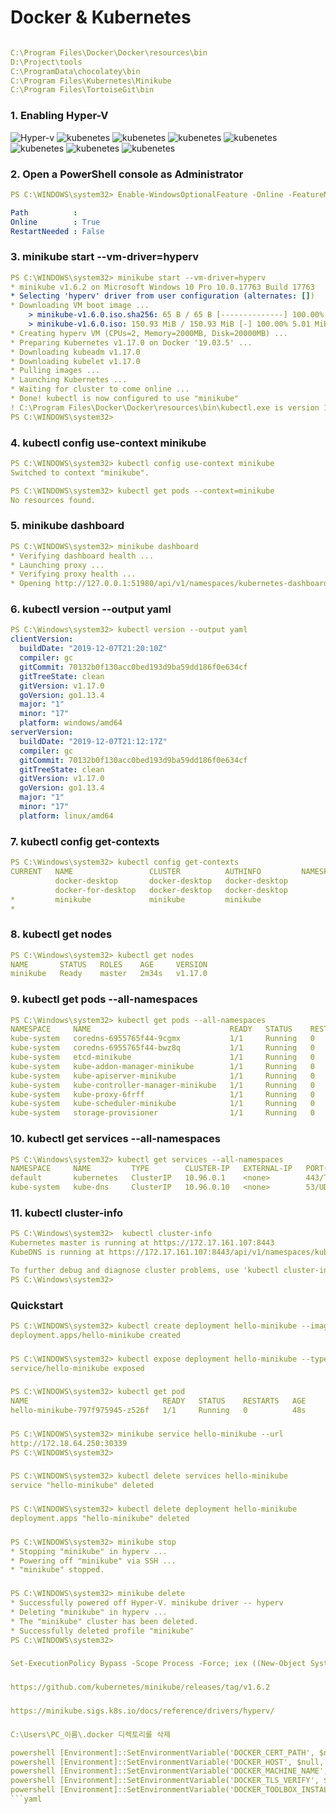 # Docker & Kubernetes
```yaml

C:\Program Files\Docker\Docker\resources\bin
D:\Project\tools
C:\ProgramData\chocolatey\bin
C:\Program Files\Kubernetes\Minikube
C:\Program Files\TortoiseGit\bin
```

### 1. Enabling Hyper-V

![Hyper-v](./images/kubenetes0.png)
![kubenetes](./images/kubenetes1.png)
![kubenetes](./images/kubenetes2.png)
![kubenetes](./images/kubenetes3.png)
![kubenetes](./images/kubenetes4.png)
![kubenetes](./images/kubenetes5.png)
![kubenetes](./images/kubenetes6.png)
![kubenetes](./images/kubenetes7.png)


### 2. Open a PowerShell console as Administrator 

```yaml
PS C:\WINDOWS\system32> Enable-WindowsOptionalFeature -Online -FeatureName Microsoft-Hyper-V -All

Path          :
Online        : True
RestartNeeded : False
```

### 3. minikube start --vm-driver=hyperv 

```yaml
PS C:\WINDOWS\system32> minikube start --vm-driver=hyperv
* minikube v1.6.2 on Microsoft Windows 10 Pro 10.0.17763 Build 17763
* Selecting 'hyperv' driver from user configuration (alternates: [])
* Downloading VM boot image ...
    > minikube-v1.6.0.iso.sha256: 65 B / 65 B [--------------] 100.00% ? p/s 0s
    > minikube-v1.6.0.iso: 150.93 MiB / 150.93 MiB [-] 100.00% 5.01 MiB p/s 30s
* Creating hyperv VM (CPUs=2, Memory=2000MB, Disk=20000MB) ...
* Preparing Kubernetes v1.17.0 on Docker '19.03.5' ...
* Downloading kubeadm v1.17.0
* Downloading kubelet v1.17.0
* Pulling images ...
* Launching Kubernetes ...
* Waiting for cluster to come online ...
* Done! kubectl is now configured to use "minikube"
! C:\Program Files\Docker\Docker\resources\bin\kubectl.exe is version 1.15.5, and is incompatible with Kubernetes 1.17.0. You will need to update C:\Program Files\Docker\Docker\resources\bin\kubectl.exe or use 'minikube kubectl' to connect with this cluster
PS C:\WINDOWS\system32>
```

### 4. kubectl config use-context minikube

```yaml
PS C:\WINDOWS\system32> kubectl config use-context minikube
Switched to context "minikube".

PS C:\WINDOWS\system32> kubectl get pods --context=minikube
No resources found.
```

### 5. minikube dashboard

```yaml
PS C:\WINDOWS\system32> minikube dashboard
* Verifying dashboard health ...
* Launching proxy ...
* Verifying proxy health ...
* Opening http://127.0.0.1:51980/api/v1/namespaces/kubernetes-dashboard/services/http:kubernetes-dashboard:/proxy/ in your default browser...
```

### 6.  kubectl version --output yaml
```yaml
PS C:\Windows\system32> kubectl version --output yaml
clientVersion:
  buildDate: "2019-12-07T21:20:10Z"
  compiler: gc
  gitCommit: 70132b0f130acc0bed193d9ba59dd186f0e634cf
  gitTreeState: clean
  gitVersion: v1.17.0
  goVersion: go1.13.4
  major: "1"
  minor: "17"
  platform: windows/amd64
serverVersion:
  buildDate: "2019-12-07T21:12:17Z"
  compiler: gc
  gitCommit: 70132b0f130acc0bed193d9ba59dd186f0e634cf
  gitTreeState: clean
  gitVersion: v1.17.0
  goVersion: go1.13.4
  major: "1"
  minor: "17"
  platform: linux/amd64
```

### 7. kubectl config get-contexts
```yaml
PS C:\Windows\system32> kubectl config get-contexts
CURRENT   NAME                 CLUSTER          AUTHINFO         NAMESPACE
          docker-desktop       docker-desktop   docker-desktop
          docker-for-desktop   docker-desktop   docker-desktop
*         minikube             minikube         minikube
*         
```

### 8.  kubectl get nodes

```yaml
PS C:\Windows\system32> kubectl get nodes
NAME       STATUS   ROLES    AGE     VERSION
minikube   Ready    master   2m34s   v1.17.0
```

### 9.  kubectl get pods --all-namespaces

```yaml
PS C:\Windows\system32> kubectl get pods --all-namespaces
NAMESPACE     NAME                               READY   STATUS    RESTARTS   AGE
kube-system   coredns-6955765f44-9cgmx           1/1     Running   0          2m34s
kube-system   coredns-6955765f44-bwz8q           1/1     Running   0          2m34s
kube-system   etcd-minikube                      1/1     Running   0          2m22s
kube-system   kube-addon-manager-minikube        1/1     Running   0          2m22s
kube-system   kube-apiserver-minikube            1/1     Running   0          2m22s
kube-system   kube-controller-manager-minikube   1/1     Running   0          2m22s
kube-system   kube-proxy-6frff                   1/1     Running   0          2m34s
kube-system   kube-scheduler-minikube            1/1     Running   0          2m21s
kube-system   storage-provisioner                1/1     Running   0          2m32s
```
### 10. kubectl get services --all-namespaces

```yaml
PS C:\Windows\system32> kubectl get services --all-namespaces
NAMESPACE     NAME         TYPE        CLUSTER-IP   EXTERNAL-IP   PORT(S)                  AGE
default       kubernetes   ClusterIP   10.96.0.1    <none>        443/TCP                  3m20s
kube-system   kube-dns     ClusterIP   10.96.0.10   <none>        53/UDP,53/TCP,9153/TCP   3m19s
```
### 11.  kubectl cluster-info
```yaml
PS C:\Windows\system32>  kubectl cluster-info
Kubernetes master is running at https://172.17.161.107:8443
KubeDNS is running at https://172.17.161.107:8443/api/v1/namespaces/kube-system/services/kube-dns:dns/proxy

To further debug and diagnose cluster problems, use 'kubectl cluster-info dump'.
PS C:\Windows\system32>
```


### Quickstart

```yaml
PS C:\WINDOWS\system32> kubectl create deployment hello-minikube --image=k8s.gcr.io/echoserver:1.10
deployment.apps/hello-minikube created
```

### 


```yaml
PS C:\WINDOWS\system32> kubectl expose deployment hello-minikube --type=NodePort --port=8080
service/hello-minikube exposed
```

### 

```yaml
PS C:\WINDOWS\system32> kubectl get pod
NAME                              READY   STATUS    RESTARTS   AGE
hello-minikube-797f975945-z526f   1/1     Running   0          48s
```

### 

```yaml
PS C:\WINDOWS\system32> minikube service hello-minikube --url
http://172.18.64.250:30339
PS C:\WINDOWS\system32>
```
### 

```yaml
PS C:\WINDOWS\system32> kubectl delete services hello-minikube
service "hello-minikube" deleted
```
### 

```yaml
PS C:\WINDOWS\system32> kubectl delete deployment hello-minikube
deployment.apps "hello-minikube" deleted
```
### 

```yaml
PS C:\WINDOWS\system32> minikube stop
* Stopping "minikube" in hyperv ...
* Powering off "minikube" via SSH ...
* "minikube" stopped.
```
### 

```yaml
PS C:\WINDOWS\system32> minikube delete
* Successfully powered off Hyper-V. minikube driver -- hyperv
* Deleting "minikube" in hyperv ...
* The "minikube" cluster has been deleted.
* Successfully deleted profile "minikube"
PS C:\WINDOWS\system32>
```


### 

```yaml
Set-ExecutionPolicy Bypass -Scope Process -Force; iex ((New-Object System.Net.WebClient).DownloadString('https://chocolatey.org/install.ps1'))
```
### 

```yaml
https://github.com/kubernetes/minikube/releases/tag/v1.6.2
```

### 

```yaml
https://minikube.sigs.k8s.io/docs/reference/drivers/hyperv/
```

### 
```yaml
C:\Users\PC_이름\.docker 디렉토리를 삭제

powershell [Environment]::SetEnvironmentVariable('DOCKER_CERT_PATH', $null, 'User')
powershell [Environment]::SetEnvironmentVariable('DOCKER_HOST', $null, 'User')
powershell [Environment]::SetEnvironmentVariable('DOCKER_MACHINE_NAME', $null, 'User')
powershell [Environment]::SetEnvironmentVariable('DOCKER_TLS_VERIFY', $null, 'User')
powershell [Environment]::SetEnvironmentVariable('DOCKER_TOOLBOX_INSTALL_PATH', $null, 'User')
```yaml